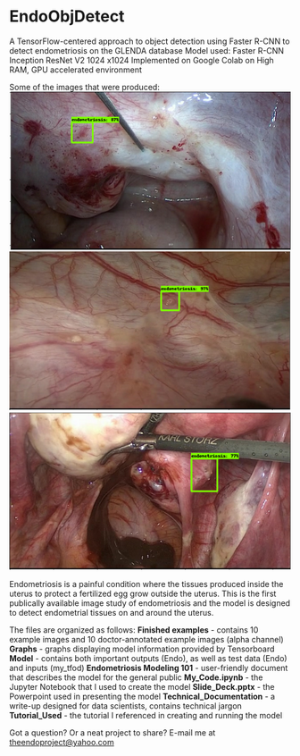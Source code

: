 # EndoObjDetect
A TensorFlow-centered approach to object detection using Faster R-CNN to detect endometriosis on the GLENDA database
Model used: Faster R-CNN Inception ResNet V2 1024 x1024
Implemented on Google Colab on High RAM, GPU accelerated environment

Some of the images that were produced:
![alt text](https://github.com/awicklund/EndoObjDetect/blob/main/Finished%20examples/4.png)
![alt text](https://github.com/awicklund/EndoObjDetect/blob/main/Finished%20examples/73.png)
![alt text](https://github.com/awicklund/EndoObjDetect/blob/main/Finished%20examples/51.png)

Endometriosis is a painful condition where the tissues produced inside the uterus to protect a fertilized egg grow outside the uterus. This is the first publically available image study of endometriosis and the model is designed to detect endometrial tissues on and around the uterus.

The files are organized as follows:
**Finished examples** - contains 10 example images and 10 doctor-annotated example images (alpha channel)
**Graphs** - graphs displaying model information provided by Tensorboard
**Model** - contains both important outputs (Endo), as well as test data (Endo) and inputs (my_tfod) 
**Endometriosis Modeling 101** - user-friendly document that describes the model for the general public
**My_Code.ipynb** - the Jupyter Notebook that I used to create the model
**Slide_Deck.pptx** - the Powerpoint used in presenting the model
**Technical_Documentation** - a write-up designed for data scientists, contains technical jargon
**Tutorial_Used** - the tutorial I referenced in creating and running the model


Got a question? Or a neat project to share? E-mail me at theendoproject@yahoo.com
